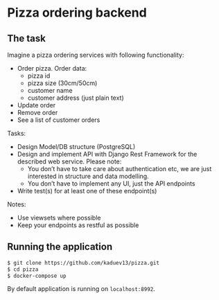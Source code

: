 # Pizza ordering backend

## The task

Imagine a pizza ordering services with following functionality:

* Order pizza. Order data:
    * pizza id
    * pizza size (30cm/50cm)
    * customer name
    * customer address (just plain text)
* Update order
* Remove order
* See a list of customer orders

Tasks:

* Design Model/DB structure (PostgreSQL) 
* Design and implement API with Django Rest Framework for the described web service. Please note:
    * You don’t have to take care about authentication etc, we are just interested in structure and data modelling.
    * You don’t have to implement any UI, just the API endpoints
* Write test(s) for at least one of these endpoint(s)

Notes:
* Use viewsets where possible
* Keep your endpoints as restful as possible

## Running the application

```bash
$ git clone https://github.com/kaduev13/pizza.git
$ cd pizza
$ docker-compose up
```

By default application is running on `localhost:8992`.